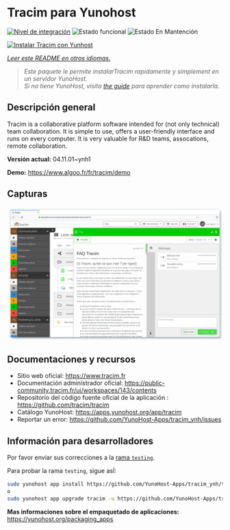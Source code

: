 <!--
Este archivo README esta generado automaticamente<https://github.com/YunoHost/apps/tree/master/tools/readme_generator>
No se debe editar a mano.
-->

# Tracim para Yunohost

[![Nivel de integración](https://dash.yunohost.org/integration/tracim.svg)](https://ci-apps.yunohost.org/ci/apps/tracim/) ![Estado funcional](https://ci-apps.yunohost.org/ci/badges/tracim.status.svg) ![Estado En Mantención](https://ci-apps.yunohost.org/ci/badges/tracim.maintain.svg)

[![Instalar Tracim con Yunhost](https://install-app.yunohost.org/install-with-yunohost.svg)](https://install-app.yunohost.org/?app=tracim)

*[Leer este README en otros idiomas.](./ALL_README.md)*

> *Este paquete le permite instalarTracim rapidamente y simplement en un servidor YunoHost.*  
> *Si no tiene YunoHost, visita [the guide](https://yunohost.org/install) para aprender como instalarla.*

## Descripción general

Tracim is a collaborative platform software intended for (not only technical) team collaboration. It is simple to use, offers a user-friendly interface and runs on every computer. It is very valuable for R&D teams, assocations, remote collaboration.


**Versión actual:** 04.11.01~ynh1

**Demo:** <https://www.algoo.fr/fr/tracim/demo>

## Capturas

![Captura de Tracim](./doc/screenshots/feature_app_document.png)

## Documentaciones y recursos

- Sitio web oficial: <https://www.tracim.fr>
- Documentación administrador oficial: <https://public-community.tracim.fr/ui/workspaces/143/contents>
- Repositorio del código fuente oficial de la aplicación : <https://github.com/tracim/tracim>
- Catálogo YunoHost: <https://apps.yunohost.org/app/tracim>
- Reportar un error: <https://github.com/YunoHost-Apps/tracim_ynh/issues>

## Información para desarrolladores

Por favor enviar sus correcciones a la [rama `testing`](https://github.com/YunoHost-Apps/tracim_ynh/tree/testing).

Para probar la rama `testing`, sigue asÍ:

```bash
sudo yunohost app install https://github.com/YunoHost-Apps/tracim_ynh/tree/testing --debug
o
sudo yunohost app upgrade tracim -u https://github.com/YunoHost-Apps/tracim_ynh/tree/testing --debug
```

**Mas informaciones sobre el empaquetado de aplicaciones:** <https://yunohost.org/packaging_apps>
